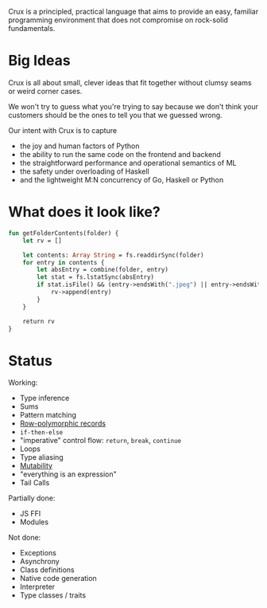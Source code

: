 Crux is a principled, practical language that aims to provide an easy, familiar programming environment that
does not compromise on rock-solid fundamentals.

# Big Ideas

Crux is all about small, clever ideas that fit together without clumsy seams or weird corner cases.

We won't try to guess what you're trying to say because we don't think your customers should be the
ones to tell you that we guessed wrong.

Our intent with Crux is to capture

* the joy and human factors of Python
* the ability to run the same code on the frontend and backend
* the straightforward performance and operational semantics of ML
* the safety under overloading of Haskell
* and the lightweight M:N concurrency of Go, Haskell or Python

# What does it look like?

```ocaml
fun getFolderContents(folder) {
    let rv = []

    let contents: Array String = fs.readdirSync(folder)
    for entry in contents {
        let absEntry = combine(folder, entry)
        let stat = fs.lstatSync(absEntry)
        if stat.isFile() && (entry->endsWith(".jpeg") || entry->endsWith(".jpg")) {
            rv->append(entry)
        }
    }

    return rv
}
```

# Status

Working:
* Type inference
* Sums
* Pattern matching
* [Row-polymorphic records](https://github.com/andyfriesen/Crux/blob/master/doc/design/objects.md)
* `if-then-else`
* "imperative" control flow: `return`, `break`, `continue`
* Loops
* Type aliasing
* [Mutability](https://github.com/andyfriesen/Crux/blob/master/doc/design/mutability.md)
* "everything is an expression"
* Tail Calls

Partially done:
* JS FFI
* Modules

Not done:
* Exceptions
* Asynchrony
* Class definitions
* Native code generation
* Interpreter
* Type classes / traits

